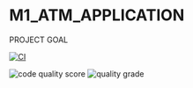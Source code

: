 # M1_ATM_APPLICATION
PROJECT GOAL

[![CI](https://github.com/uppalapatinaveen2001/M1_ATM_APPLICATION/actions/workflows/main.yml/badge.svg)](https:/uppalapatinaveen2001/github.com/M1_ATM_APPLICATION//actions/workflows/main.yml)

 ![code quality score](https://api.codiga.io/project/32419/score/svg)
 ![quality grade](https://api.codiga.io/project/32419/status/svg)

